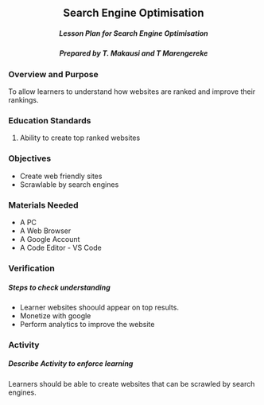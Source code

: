 <center>

## Search Engine Optimisation

##### _Lesson Plan for Search Engine Optimisation_

##### _Prepared by T. Makausi and T Marengereke_

</center>

### Overview and Purpose

To allow learners to understand how websites are ranked and improve their rankings.

### Education Standards

1. Ability to create top ranked websites

### Objectives

- Create web friendly sites
- Scrawlable by search engines

### Materials Needed

- A PC
- A Web Browser
- A Google Account
- A Code Editor - VS Code

### Verification

##### _Steps to check understanding_

- Learner websites shoould appear on top results.
- Monetize with google
- Perform analytics to improve the website

### Activity

##### _Describe Activity to enforce learning_

Learners should be able to create websites that can be scrawled by search engines.
